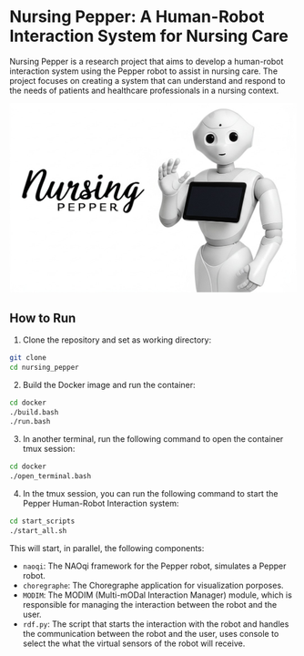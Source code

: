 # Nursing Pepper: A Human-Robot Interaction System for Nursing Care

Nursing Pepper is a research project that aims to develop a human-robot interaction system using the Pepper robot to assist in nursing care. The project focuses on creating a system that can understand and respond to the needs of patients and healthcare professionals in a nursing context.

![Nursing Pepper](nursing_app/img/welcome.jpeg)

## How to Run

1. Clone the repository and set as working directory:
```bash
git clone
cd nursing_pepper
```

2. Build the Docker image and run the container:
```bash
cd docker
./build.bash
./run.bash
```

3. In another terminal, run the following command to open the container tmux session:
```bash
cd docker
./open_terminal.bash
```

4. In the tmux session, you can run the following command to start the Pepper Human-Robot Interaction system:
```bash
cd start_scripts
./start_all.sh
```

This will start, in parallel, the following components:
- `naoqi`: The NAOqi framework for the Pepper robot, simulates a Pepper robot.
- `choregraphe`: The Choregraphe application for visualization porposes.
- `MODIM`: The MODIM (Multi-mODal Interaction Manager) module, which is responsible for managing the interaction between the robot and the user.
- `rdf.py`: The script that starts the interaction with the robot and handles the communication between the robot and the user, uses console to select the what the virtual sensors of the robot will receive.